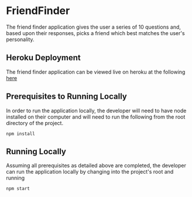# FriendFinder
The friend finder application gives the user a series of 10 questions and, based upon their responses, picks a friend which best matches the user's personality.

## Heroku Deployment
The friend finder application can be viewed live on heroku at the following [here](https://sleepy-wave-99927.herokuapp.com/)

## Prerequisites to Running Locally
In order to run the application locally, the developer will need to have node installed on their computer and will need to run the following from the root directory of the project.
```
npm install
``` 

## Running Locally
Assuming all prerequisites as detailed above are completed, the developer can run the application locally by changing into the project's root and running
```
npm start
```